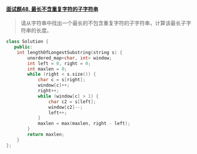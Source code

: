 #### [面试题48. 最长不含重复字符的子字符串](https://leetcode-cn.com/problems/zui-chang-bu-han-zhong-fu-zi-fu-de-zi-zi-fu-chuan-lcof/)

> 请从字符串中找出一个最长的不包含重复字符的子字符串，计算该最长子字符串的长度。

```c++
class Solution {
   public:
    int lengthOfLongestSubstring(string s) {
        unordered_map<char, int> window;
        int left = 0, right = 0;
        int maxlen = 0;
        while (right < s.size()) {
            char c = s[right];
            window[c]++;
            right++;
            while (window[c] > 1) {
                char c2 = s[left];
                window[c2]--;
                left++;
            }
            maxlen = max(maxlen, right - left);
        }
        return maxlen;
    }
};
```

